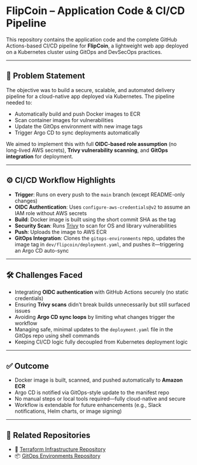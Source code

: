 # FlipCoin – Application Code & CI/CD Pipeline

This repository contains the application code and the complete GitHub Actions-based CI/CD pipeline for **FlipCoin**, a lightweight web app deployed on a Kubernetes cluster using GitOps and DevSecOps practices.

---

## 📌 Problem Statement

The objective was to build a secure, scalable, and automated delivery pipeline for a cloud-native app deployed via Kubernetes. The pipeline needed to:

- Automatically build and push Docker images to ECR
- Scan container images for vulnerabilities
- Update the GitOps environment with new image tags
- Trigger Argo CD to sync deployments automatically

We aimed to implement this with full **OIDC-based role assumption** (no long-lived AWS secrets), **Trivy vulnerability scanning**, and **GitOps integration** for deployment.

---

## ⚙️ CI/CD Workflow Highlights

- **Trigger**: Runs on every push to the `main` branch (except README-only changes)
- **OIDC Authentication**: Uses `configure-aws-credentials@v2` to assume an IAM role without AWS secrets
- **Build**: Docker image is built using the short commit SHA as the tag
- **Security Scan**: Runs [Trivy](https://github.com/aquasecurity/trivy) to scan for OS and library vulnerabilities
- **Push**: Uploads the image to AWS ECR
- **GitOps Integration**: Clones the `gitops-environments` repo, updates the image tag in `dev/flipcoin/deployment.yaml`, and pushes it—triggering an Argo CD auto-sync

---

## 🛠️ Challenges Faced

- Integrating **OIDC authentication** with GitHub Actions securely (no static credentials)
- Ensuring **Trivy scans** didn't break builds unnecessarily but still surfaced issues
- Avoiding **Argo CD sync loops** by limiting what changes trigger the workflow
- Managing safe, minimal updates to the `deployment.yaml` file in the GitOps repo using shell commands
- Keeping CI/CD logic fully decoupled from Kubernetes deployment logic

---

## ✅ Outcome

- Docker image is built, scanned, and pushed automatically to **Amazon ECR**
- Argo CD is notified via GitOps-style update to the manifest repo
- No manual steps or local tools required—fully cloud-native and secure
- Workflow is extendable for future enhancements (e.g., Slack notifications, Helm charts, or image signing)

---

## 🔗 Related Repositories

- 🔧 [Terraform Infrastructure Repository](https://github.com/RESTfulAyush/infra-gitops-devsecops.git)
- 📦 [GitOps Environments Repository](https://github.com/RESTfulAyush/gitops-environments.git)
